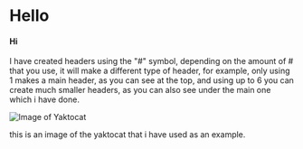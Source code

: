 # Hello

#### Hi

I have created headers using the "#" symbol, depending on the amount of # that you use, it will make a different type of header, for example, only using 1 makes a main header, as you can see at the top, and using up to 6 you can create much smaller headers, as you can also see under the main one which i have done.

![Image of Yaktocat](https://octodex.github.com/images/yaktocat.png)

this is an image of the yaktocat that i have used as an example.
